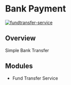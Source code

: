 # Bank Payment
[![fundtransfer-service](https://github.com/lonecalvary78/bank-payments/actions/workflows/ci_fundtransfer-service.yaml/badge.svg)](https://github.com/lonecalvary78/bank-payments/actions/workflows/ci_fundtransfer-service.yaml) 

## Overview
Simple Bank Transfer

## Modules
<ul>
  <li> Fund Transfer Service</li>
</ul>